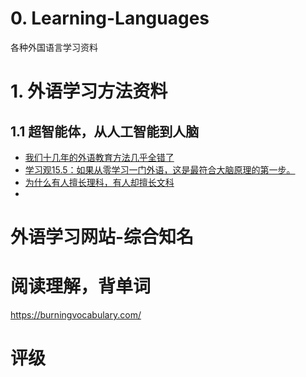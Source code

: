 # 0. Learning-Languages
各种外国语言学习资料

# 1. 外语学习方法资料   
## 1.1 超智能体，从人工智能到人脑
 - [我们十几年的外语教育方法几乎全错了](https://zhuanlan.zhihu.com/p/51717106)
 - [学习观15.5：如果从零学习一门外语，这是最符合大脑原理的第一步。](https://zhuanlan.zhihu.com/p/69078172)
 - [为什么有人擅长理科，有人却擅长文科](https://zhuanlan.zhihu.com/p/81326691)
 - 


# 外语学习网站-综合知名
# 阅读理解，背单词
  https://burningvocabulary.com/
  
# 评级
